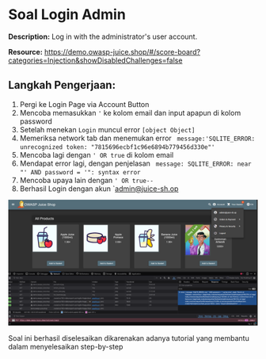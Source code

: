# Soal Login Admin

**Description:** Log in with the administrator's user account.

**Resource:** https://demo.owasp-juice.shop/#/score-board?categories=Injection&showDisabledChallenges=false

## Langkah Pengerjaan:
1. Pergi ke Login Page via Account Button
2. Mencoba memasukkan `'` ke kolom email dan input apapun di kolom password
3. Setelah menekan `Login` muncul error `[object Object]`
4. Memeriksa network tab dan menemukan error ` message:'SQLITE_ERROR: unrecognized token: "7815696ecbf1c96e6894b779456d330e"'`
5. Mencoba lagi dengan `' OR true` di kolom email
6. Mendapat error lagi, dengan penjelasan ` message: SQLITE_ERROR: near "' AND password = '": syntax error`
7. Mencoba upaya lain dengan `' OR true--   `
8. Berhasil Login dengan akun `admin@juice-sh.op

![alt text](image1.png)

Soal ini berhasil diselesaikan dikarenakan adanya tutorial yang membantu dalam menyelesaikan step-by-step
